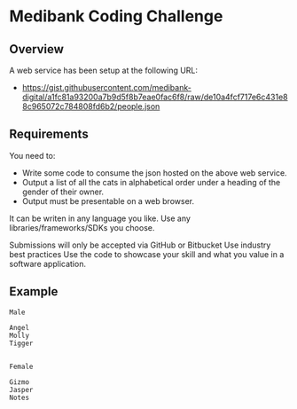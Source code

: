 # Medibank Coding Challenge

## Overview

A web service has been setup at the following URL: 
-	https://gist.githubusercontent.com/medibank-digital/a1fc81a93200a7b9d5f8b7eae0fac6f8/raw/de10a4fcf717e6c431e88c965072c784808fd6b2/people.json

## Requirements
You need to:
- Write some code to consume the json hosted on the above web service.
- Output a list of all the cats in alphabetical order under a heading of the gender of their owner.
- Output must be presentable on a web browser.

It can be writen in any language you like.
Use any libraries/frameworks/SDKs you choose.

Submissions will only be accepted via GitHub or Bitbucket
Use industry best practices
Use the code to showcase your skill and what you value in a software application.

## Example

```
Male

Angel
Molly
Tigger


Female

Gizmo
Jasper
Notes

```
